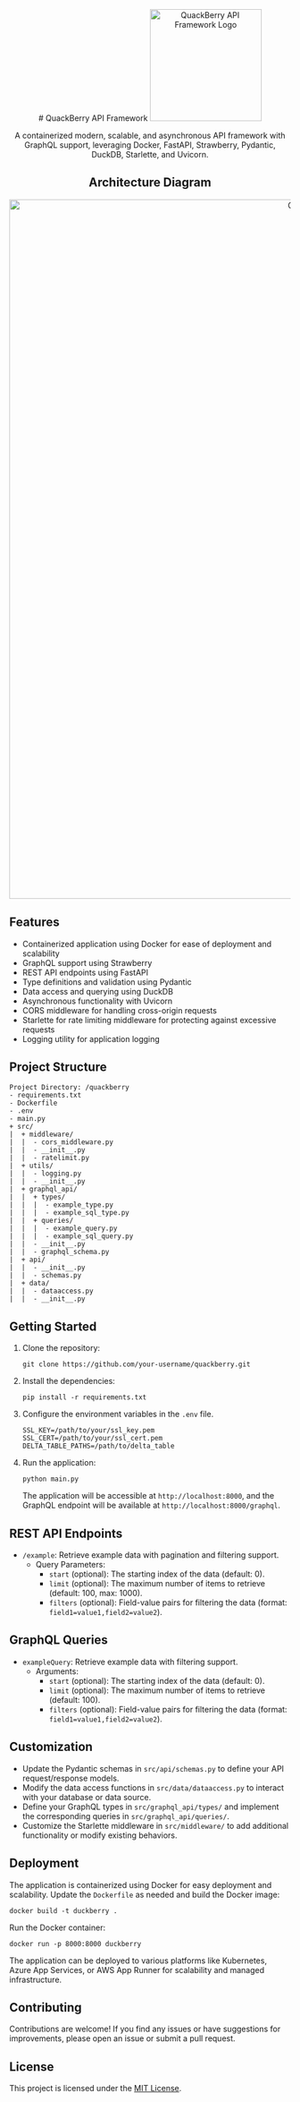 <div align="center">
# QuackBerry API Framework
<img src="https://github.com/npiesco/svg-assets/blob/main/quackberry-logo.png?raw=true" alt="QuackBerry API Framework Logo" width="200">

A containerized modern, scalable, and asynchronous API framework with GraphQL support, leveraging Docker, FastAPI, Strawberry, Pydantic, DuckDB, Starlette, and Uvicorn.

## Architecture Diagram
<img src="https://github.com/npiesco/svg-assets/blob/main/ArchitectureAPI.png?raw=true" alt="QuackBerry API Framework Architecture" width="1250">
</div>

## Features

- Containerized application using Docker for ease of deployment and scalability
- GraphQL support using Strawberry
- REST API endpoints using FastAPI
- Type definitions and validation using Pydantic
- Data access and querying using DuckDB
- Asynchronous functionality with Uvicorn
- CORS middleware for handling cross-origin requests
- Starlette for rate limiting middleware for protecting against excessive requests
- Logging utility for application logging

## Project Structure

```
Project Directory: /quackberry
- requirements.txt
- Dockerfile
- .env
- main.py
+ src/
|  + middleware/
|  |  - cors_middleware.py
|  |  - __init__.py
|  |  - ratelimit.py
|  + utils/
|  |  - logging.py
|  |  - __init__.py
|  + graphql_api/
|  |  + types/
|  |  |  - example_type.py
|  |  |  - example_sql_type.py
|  |  + queries/
|  |  |  - example_query.py
|  |  |  - example_sql_query.py
|  |  - __init__.py
|  |  - graphql_schema.py
|  + api/
|  |  - __init__.py
|  |  - schemas.py
|  + data/
|  |  - dataaccess.py
|  |  - __init__.py
```

## Getting Started

1. Clone the repository:
   ```
   git clone https://github.com/your-username/quackberry.git
   ```

2. Install the dependencies:
   ```
   pip install -r requirements.txt
   ```

3. Configure the environment variables in the `.env` file.
   ```
   SSL_KEY=/path/to/your/ssl_key.pem
   SSL_CERT=/path/to/your/ssl_cert.pem
   DELTA_TABLE_PATHS=/path/to/delta_table
   ```
   
4. Run the application:
   ```
   python main.py
   ```

   The application will be accessible at `http://localhost:8000`, and the GraphQL endpoint will be available at `http://localhost:8000/graphql`.

## REST API Endpoints

- `/example`: Retrieve example data with pagination and filtering support.
  - Query Parameters:
    - `start` (optional): The starting index of the data (default: 0).
    - `limit` (optional): The maximum number of items to retrieve (default: 100, max: 1000).
    - `filters` (optional): Field-value pairs for filtering the data (format: `field1=value1,field2=value2`).

## GraphQL Queries

- `exampleQuery`: Retrieve example data with filtering support.
  - Arguments:
    - `start` (optional): The starting index of the data (default: 0).
    - `limit` (optional): The maximum number of items to retrieve (default: 100).
    - `filters` (optional): Field-value pairs for filtering the data (format: `field1=value1,field2=value2`).

## Customization

- Update the Pydantic schemas in `src/api/schemas.py` to define your API request/response models.
- Modify the data access functions in `src/data/dataaccess.py` to interact with your database or data source.
- Define your GraphQL types in `src/graphql_api/types/` and implement the corresponding queries in `src/graphql_api/queries/`.
- Customize the Starlette middleware in `src/middleware/` to add additional functionality or modify existing behaviors.

## Deployment

The application is containerized using Docker for easy deployment and scalability. Update the `Dockerfile` as needed and build the Docker image:
```
docker build -t duckberry .
```

Run the Docker container:
```
docker run -p 8000:8000 duckberry
```

The application can be deployed to various platforms like Kubernetes, Azure App Services, or AWS App Runner for scalability and managed infrastructure.

## Contributing

Contributions are welcome! If you find any issues or have suggestions for improvements, please open an issue or submit a pull request.

## License

This project is licensed under the [MIT License](LICENSE).
